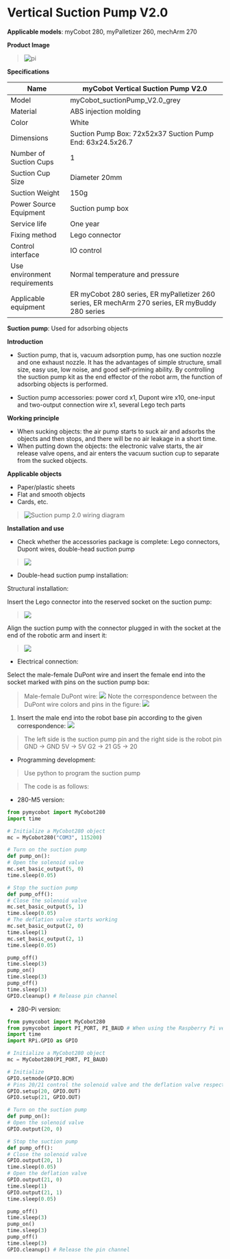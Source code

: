 # Vertical Suction Pump V2.0

**Applicable models**: myCobot 280, myPalletizer 260, mechArm 270

**Product Image**

> ![pi](../../resource\4-SupportAndService\Accessories\pump/P1.png)

**Specifications**

| Name | myCobot Vertical Suction Pump V2.0 |
| ------------ | ------------------------------------------------------------------------------------------ |
| Model | myCobot_suctionPump_V2.0_grey |
| Material | ABS injection molding |
| Color | White |
| Dimensions | Suction Pump Box: 72x52x37 Suction Pump End: 63x24.5x26.7 |
| Number of Suction Cups | 1 |
| Suction Cup Size | Diameter 20mm |
| Suction Weight | 150g |
| Power Source Equipment | Suction pump box |
| Service life | One year |
| Fixing method | Lego connector |
| Control interface | IO control |
| Use environment requirements | Normal temperature and pressure |
| Applicable equipment | ER myCobot 280 series, ER myPalletizer 260 series, ER mechArm 270 series, ER myBuddy 280 series |

**Suction pump**: Used for adsorbing objects

**Introduction**

- Suction pump, that is, vacuum adsorption pump, has one suction nozzle and one exhaust nozzle. It has the advantages of simple structure, small size, easy use, low noise, and good self-priming ability. By controlling the suction pump kit as the end effector of the robot arm, the function of adsorbing objects is performed.

- Suction pump accessories: power cord x1, Dupont wire x10, one-input and two-output connection wire x1, several Lego tech parts

**Working principle**

- When sucking objects: the air pump starts to suck air and adsorbs the objects and then stops, and there will be no air leakage in a short time.
- When putting down the objects: the electronic valve starts, the air release valve opens, and air enters the vacuum suction cup to separate from the sucked objects.

**Applicable objects**

- Paper/plastic sheets
- Flat and smooth objects
- Cards, etc.

> ![Suction pump 2.0 wiring diagram](../../resource\4-SupportAndService\Accessories\pump/P2.jpg)

**Installation and use**

- Check whether the accessories package is complete: Lego connectors, Dupont wires, double-head suction pump
> ![](../../resource\4-SupportAndService\Accessories\pump/P2.jpg)

- Double-head suction pump installation:

Structural installation:

Insert the Lego connector into the reserved socket on the suction pump:

> ![](../../resource\4-SupportAndService\Accessories\pump/P3.jpg)

Align the suction pump with the connector plugged in with the socket at the end of the robotic arm and insert it:

> ![](../../resource\4-SupportAndService\Accessories\pump/P4.jpg)

- Electrical connection:

Select the male-female DuPont wire and insert the female end into the socket marked with pins on the suction pump box:

> Male-female DuPont wire:
> ![](../../resource\4-SupportAndService\Accessories\pump/P5.jpg)
> Note the correspondence between the DuPont wire colors and pins in the figure:
> ![](../../resource\4-SupportAndService\Accessories\pump/P4.jpg)

1. Insert the male end into the robot base pin according to the given correspondence:
![](../../resource\4-SupportAndService\Accessories\pump/P7.jpg)

> The left side is the suction pump pin and the right side is the robot pin
> GND -> GND
> 5V -> 5V
> G2 -> 21
> G5 -> 20

- Programming development:
> Use python to program the suction pump

> The code is as follows:

- 280-M5 version:

```python
from pymycobot import MyCobot280
import time

# Initialize a MyCobot280 object
mc = MyCobot280("COM3", 115200)

# Turn on the suction pump
def pump_on():
# Open the solenoid valve
mc.set_basic_output(5, 0)
time.sleep(0.05)

# Stop the suction pump
def pump_off():
# Close the solenoid valve
mc.set_basic_output(5, 1)
time.sleep(0.05)
# The deflation valve starts working
mc.set_basic_output(2, 0)
time.sleep(1)
mc.set_basic_output(2, 1)
time.sleep(0.05)

pump_off()
time.sleep(3)
pump_on()
time.sleep(3)
pump_off()
time.sleep(3)
GPIO.cleanup() # Release pin channel
```

- 280-Pi version:

```python
from pymycobot import MyCobot280
from pymycobot import PI_PORT, PI_BAUD # When using the Raspberry Pi version of mycobot, you can reference these two variables to initialize MyCobot
import time
import RPi.GPIO as GPIO

# Initialize a MyCobot280 object
mc = MyCobot280(PI_PORT, PI_BAUD)

# Initialize
GPIO.setmode(GPIO.BCM)
# Pins 20/21 control the solenoid valve and the deflation valve respectively
GPIO.setup(20, GPIO.OUT)
GPIO.setup(21, GPIO.OUT)

# Turn on the suction pump
def pump_on():
# Open the solenoid valve
GPIO.output(20, 0)

# Stop the suction pump
def pump_off():
# Close the solenoid valve
GPIO.output(20, 1)
time.sleep(0.05)
# Open the deflation valve
GPIO.output(21, 0)
time.sleep(1)
GPIO.output(21, 1)
time.sleep(0.05)

pump_off()
time.sleep(3)
pump_on()
time.sleep(3)
pump_off()
time.sleep(3)
GPIO.cleanup() # Release the pin channel
```